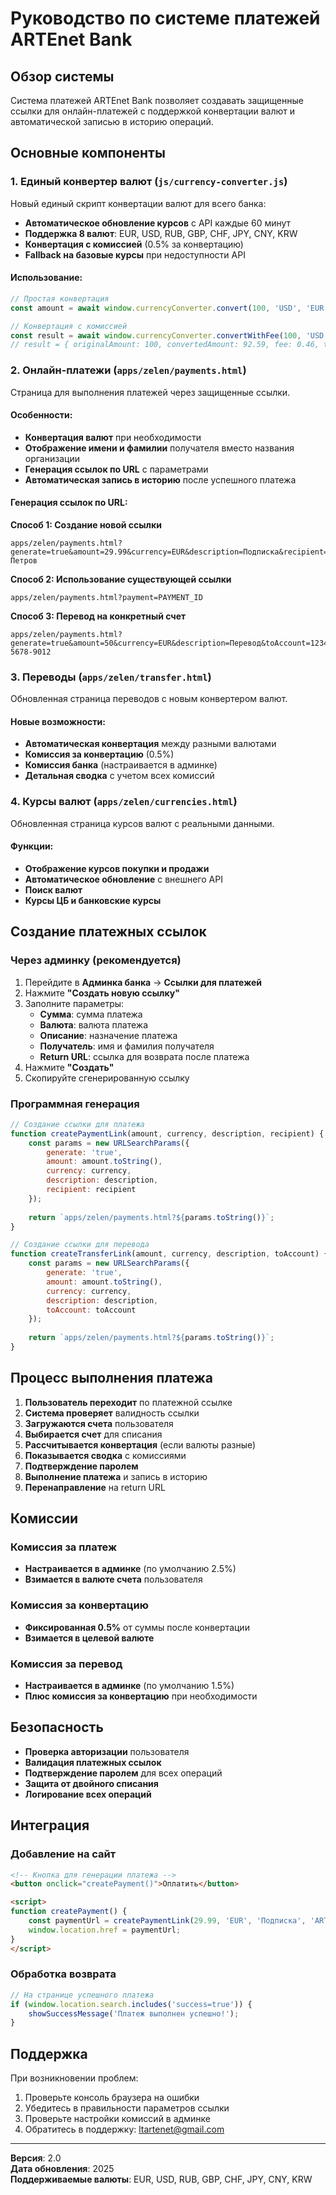 # Руководство по системе платежей ARTEnet Bank

## Обзор системы

Система платежей ARTEnet Bank позволяет создавать защищенные ссылки для онлайн-платежей с поддержкой конвертации валют и автоматической записью в историю операций.

## Основные компоненты

### 1. Единый конвертер валют (`js/currency-converter.js`)

Новый единый скрипт конвертации валют для всего банка:

- **Автоматическое обновление курсов** с API каждые 60 минут
- **Поддержка 8 валют**: EUR, USD, RUB, GBP, CHF, JPY, CNY, KRW
- **Конвертация с комиссией** (0.5% за конвертацию)
- **Fallback на базовые курсы** при недоступности API

#### Использование:
```javascript
// Простая конвертация
const amount = await window.currencyConverter.convert(100, 'USD', 'EUR');

// Конвертация с комиссией
const result = await window.currencyConverter.convertWithFee(100, 'USD', 'EUR');
// result = { originalAmount: 100, convertedAmount: 92.59, fee: 0.46, total: 93.05, rate: 0.9259 }
```

### 2. Онлайн-платежи (`apps/zelen/payments.html`)

Страница для выполнения платежей через защищенные ссылки.

#### Особенности:
- **Конвертация валют** при необходимости
- **Отображение имени и фамилии** получателя вместо названия организации
- **Генерация ссылок по URL** с параметрами
- **Автоматическая запись в историю** после успешного платежа

#### Генерация ссылок по URL:

**Способ 1: Создание новой ссылки**
```
apps/zelen/payments.html?generate=true&amount=29.99&currency=EUR&description=Подписка&recipient=Иван Петров
```

**Способ 2: Использование существующей ссылки**
```
apps/zelen/payments.html?payment=PAYMENT_ID
```

**Способ 3: Перевод на конкретный счет**
```
apps/zelen/payments.html?generate=true&amount=50&currency=EUR&description=Перевод&toAccount=1234-5678-9012
```

### 3. Переводы (`apps/zelen/transfer.html`)

Обновленная страница переводов с новым конвертером валют.

#### Новые возможности:
- **Автоматическая конвертация** между разными валютами
- **Комиссия за конвертацию** (0.5%)
- **Комиссия банка** (настраивается в админке)
- **Детальная сводка** с учетом всех комиссий

### 4. Курсы валют (`apps/zelen/currencies.html`)

Обновленная страница курсов валют с реальными данными.

#### Функции:
- **Отображение курсов покупки и продажи**
- **Автоматическое обновление** с внешнего API
- **Поиск валют**
- **Курсы ЦБ и банковские курсы**

## Создание платежных ссылок

### Через админку (рекомендуется)

1. Перейдите в **Админка банка** → **Ссылки для платежей**
2. Нажмите **"Создать новую ссылку"**
3. Заполните параметры:
   - **Сумма**: сумма платежа
   - **Валюта**: валюта платежа
   - **Описание**: назначение платежа
   - **Получатель**: имя и фамилия получателя
   - **Return URL**: ссылка для возврата после платежа
4. Нажмите **"Создать"**
5. Скопируйте сгенерированную ссылку

### Программная генерация

```javascript
// Создание ссылки для платежа
function createPaymentLink(amount, currency, description, recipient) {
    const params = new URLSearchParams({
        generate: 'true',
        amount: amount.toString(),
        currency: currency,
        description: description,
        recipient: recipient
    });
    
    return `apps/zelen/payments.html?${params.toString()}`;
}

// Создание ссылки для перевода
function createTransferLink(amount, currency, description, toAccount) {
    const params = new URLSearchParams({
        generate: 'true',
        amount: amount.toString(),
        currency: currency,
        description: description,
        toAccount: toAccount
    });
    
    return `apps/zelen/payments.html?${params.toString()}`;
}
```

## Процесс выполнения платежа

1. **Пользователь переходит** по платежной ссылке
2. **Система проверяет** валидность ссылки
3. **Загружаются счета** пользователя
4. **Выбирается счет** для списания
5. **Рассчитывается конвертация** (если валюты разные)
6. **Показывается сводка** с комиссиями
7. **Подтверждение паролем**
8. **Выполнение платежа** и запись в историю
9. **Перенаправление** на return URL

## Комиссии

### Комиссия за платеж
- **Настраивается в админке** (по умолчанию 2.5%)
- **Взимается в валюте счета** пользователя

### Комиссия за конвертацию
- **Фиксированная 0.5%** от суммы после конвертации
- **Взимается в целевой валюте**

### Комиссия за перевод
- **Настраивается в админке** (по умолчанию 1.5%)
- **Плюс комиссия за конвертацию** при необходимости

## Безопасность

- **Проверка авторизации** пользователя
- **Валидация платежных ссылок**
- **Подтверждение паролем** для всех операций
- **Защита от двойного списания**
- **Логирование всех операций**

## Интеграция

### Добавление на сайт

```html
<!-- Кнопка для генерации платежа -->
<button onclick="createPayment()">Оплатить</button>

<script>
function createPayment() {
    const paymentUrl = createPaymentLink(29.99, 'EUR', 'Подписка', 'ARTEnet Premium');
    window.location.href = paymentUrl;
}
</script>
```

### Обработка возврата

```javascript
// На странице успешного платежа
if (window.location.search.includes('success=true')) {
    showSuccessMessage('Платеж выполнен успешно!');
}
```

## Поддержка

При возникновении проблем:
1. Проверьте консоль браузера на ошибки
2. Убедитесь в правильности параметров ссылки
3. Проверьте настройки комиссий в админке
4. Обратитесь в поддержку: ltartenet@gmail.com

---

**Версия**: 2.0  
**Дата обновления**: 2025  
**Поддерживаемые валюты**: EUR, USD, RUB, GBP, CHF, JPY, CNY, KRW 